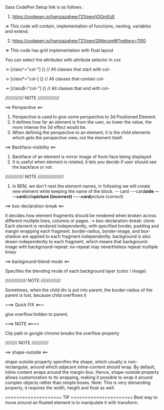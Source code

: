 Sass CodePen Setup link is as follows :

1. https://codepen.io/hamzazaheer721/pen/jOGmXzE

=> This code will contain, implementation of functions, nesting, variables and extend.

2. https://codepen.io/hamzazaheer721/pen/QWqvzmW?editors=1100

=> This code has grid implementation with float layout

You can select the attributes with attribute selector in css

-> [class^="col-"] {} // All classes that start with col-

-> [class*="col-] {} // All classes that contain col-

-> [class$="col-"] {} // All classes that end with col-

//////////// NOTE //////////////

==> Perspective <==

1. Perspective is used to give some perspective to 3d Positioned Element.
2. It defines how far an element is from the user, so lower the value, the more intense the 3d effect would be.
3. When defining the perspective to an element, it is the child elements which gets the perspective view, not the element itself.

==> Backface-visibility <==

1. Backface of an element is mirror image of front-face being displayed
2. It is useful when element is rotated, it lets you decide if user should see the backface or not.

//////////// NOTE /////////////////

1. In BEM, we don't nest the element names, in following we will create new element while keeping the name of the block.
   -- card
   ---card**side
   ----card**side**picture (incorrect)
   ----card**picture (correct)

==> box-declaration-break <==

It decides how element fragments should be rendered when broken across different multiple lines, columns or pages.
-> box-declaration-break: clone
Each element is rendered independently, with specified border, padding and margin wrapping each fragment. border-radius, border-image, and box-shadow are applied to each fragment independently. background is also drawn independently to each fragment, which means that background-image with background-repeat: no-repeat may nevertheless repeat multiple times

==> background-blend-mode <==

Specifies the blending mode of each background layer (color / image)

////////////// NOTE /////////////

Sometimes, when the child div is put into parent, the border-radius of the parent is lost, because child overflows it

===> Quick FIX <===

give overflow:hidden to parent;

===> NOTE <====

Clip path in google chrome breaks the overflow property

//////// NOTE ///////////

==> shape-outside <==

shape outside property specifies the shape, which usually is non-rectangular, around which adjacent inline-content
should wrap.
By default, inline content wraps around the margin-box. Hence, shape-outside property allows customization to its
wrapping, making it possible to wrap it around complex objects rather than simple boxes.
Note: This is very demanding property, it requires the width, height and float as well.

==================== TIP ======================
Best way to move around an floated element is to manipulate it with transform.
